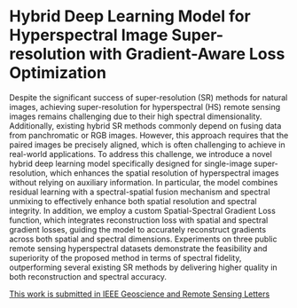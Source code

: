 # Hybrid Deep Learning Model for Hyperspectral Image Super-resolution with Gradient-Aware Loss Optimization

Despite the significant success of super-resolution (SR) methods for natural images, achieving super-resolution for hyperspectral (HS) remote sensing images remains challenging due to their high spectral dimensionality. Additionally, existing hybrid SR methods commonly depend on fusing data from panchromatic or RGB images. However, this approach requires that the paired images be precisely aligned, which is often challenging to achieve in real-world applications. To address this challenge, we introduce a novel hybrid deep learning model specifically designed for single-image super-resolution, which enhances the spatial resolution of hyperspectral images without relying on auxiliary information. In particular, the model combines residual learning with a spectral-spatial fusion mechanism and spectral unmixing to effectively enhance both spatial resolution and spectral integrity. In addition, we employ a custom Spatial-Spectral Gradient Loss function, which integrates reconstruction loss with spatial and spectral gradient losses, guiding the model to accurately reconstruct gradients across both spatial and spectral dimensions. Experiments on three public remote sensing hyperspectral datasets demonstrate the feasibility and superiority of the proposed method in terms of spectral fidelity, outperforming several existing SR methods by delivering higher quality in both reconstruction and spectral accuracy.

[This work is submitted in IEEE Geoscience and Remote Sensing Letters](https://ieeexplore.ieee.org/xpl/RecentIssue.jsp?punumber=8859)

